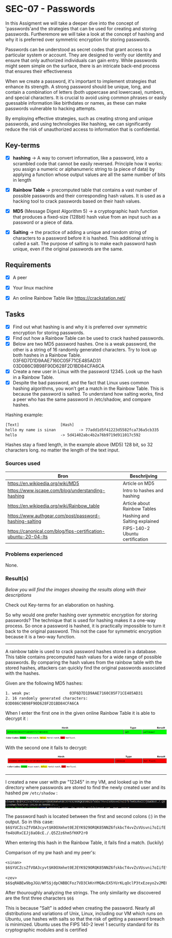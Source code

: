 # SEC-07 - Passwords

In this Assigment we will take a deeper dive into the concept of 'passwords'and the strategies that can be used for creating and storing passwords. Furtheremore we will take a look at the concept of hashing and why it is preferred over symmetric encryption for storing passwords.

Passwords can be understood as secret codes that grant access to a particular system or account. They are designed to verify our identity and ensure that only authorized individuals can gain entry. While passwords might seem simple on the surface, there is an intricate back-end process that ensures their effectiveness

When we create a password, it's important to implement strategies that enhance its strength. A strong password should be unique, long, and contain a combination of letters (both uppercase and lowercase), numbers, and special characters. It is crucial to avoid using common phrases or easily guessable information like birthdates or names, as these can make passwords vulnerable to hacking attempts.

By employing effective strategies, such as creating strong and unique passwords, and using technologies like hashing, we can significantly reduce the risk of unauthorized access to information that is confidential.


## Key-terms

- [x] <strong>hashing</strong> -> A way to convert information, like a password, into a scrambled code that cannot be easily reversed. Principle how it works: you assign a numeric or alphanumeric string to (a piece of data) by applying a function whose output values are all the same number of bits in length
- [x] <strong>Rainbow Table</strong> -> precomputed table that contains a vast number of possible passwords and their corresponding hash values. It is used as a hacking tool to crack passwords based on their hash values.
- [x] <strong>MD5</strong> (Message Digest Algorithm 5) -> a cryptographic hash function that produces a fixed-size (128bit) hash value from an input such as a password or a piece of data. 
- [x] <strong>Salting</strong> -> the practice of adding a unique and random string of characters to a password before it is hashed. This additional string is called a salt. The purpose of salting is to make each password hash unique, even if the original passwords are the same.


## Requirements

- [x] A peer
- [x] Your linux machine
- [x] An online Rainbow Table like https://crackstation.net/



## Tasks

- [x] Find out what hashing is and why it is preferred over symmetric encryption for storing passwords.
- [x] Find out how a Rainbow Table can be used to crack hashed passwords.
- [x] Below are two MD5 password hashes. One is a weak password, the other is a string of 16 randomly generated characters. Try to look up both hashes in a Rainbow Table.
03F6D7D1D9AAE7160C05F71CE485AD31
03D086C9B98F90D628F2D1BD84CFA6CA
- [x] Create a new user in Linux with the password 12345. Look up the hash in a Rainbow Table.
- [x] Despite the bad password, and the fact that Linux uses common hashing algorithms, you won’t get a match in the Rainbow Table. This is because the password is salted. To understand how salting works, find a peer who has the same password in /etc/shadow, and compare hashes.

Hashing example:
```
[Text]					[Hash]
hello my name is sinan			-> 77add1d5f41223d5582fca736a5cb335
hello					-> 5d41402abc4b2a76b9719d911017c592
```
Hashes stay a fixed length, in the example above (MD5) 128 bit, so 32 characters long. no matter the length of the text input.


### Sources used

| Bron        | Beschrijving |
| ----------- | ----------- |
| https://en.wikipedia.org/wiki/MD5 | Article on MD5 |
| https://www.jscape.com/blog/understanding-hashing | Intro to hashes and hashing |
| https://en.wikipedia.org/wiki/Rainbow_table | Article about Rainbow Tables |
| https://www.authgear.com/post/password-hashing-salting | Hashing and Salting explained |
| https://canonical.com/blog/fips-certification-ubuntu-20-04-lts | FIPS-140-2 Ubuntu certification | 



### Problems experienced

None.


### Result(s)

*Below you will find the images showing the results along with their descriptions*

Check out Key-terms for an elaboration on hashing.

So why would one prefer hashing over symmetric encryption for storing passwords? 
The technique that is used for hashing makes it a one-way process. So once a password is hashed, it is practically impossible to turn it back to the original password. This not the case for symmetric encryption because it is a two-way function. 

------------------------------------------

A rainbow table is used to crack password hashes stored in a database. This table contains precomputed hash values for a wide range of possible passwords. By comparing the hash values from the rainbow table with the stored hashes, attackers can quickly find the original passwords associated with the hashes.

Given are the following MD5 hashes:
```
1. weak pw:  				03F6D7D1D9AAE7160C05F71CE485AD31
2. 16 randomly generated characters:	03D086C9B98F90D628F2D1BD84CFA6CA
```
When I enter the first one in the given online Rainbow Table it is able to decrypt it :

![hash-result1](../00_includes/SEC-07/hash-green.png)

With the second one it fails to decrypt:

![hash-result2](../00_includes/SEC-07/hash-red.png)

----------------------------------------------------------

I created a new user with pw "12345" in my VM, and looked up in the directory where passwords are stored to find the newly created user and its hashed pw ```/etc/shadow``` :

![hash-user-linux](../00_includes/SEC-07/sinank-pwhash.png)

The password hash is located between the first and second colons (:) in the output. So in this case: ```$6$YUCZcsZfVOA3cyvt$K0OXmhet0EJEYK929ORQK85NNZ6fskbcT4vvZsVUsvni7oIifEfm4bURxCEJj8aO8cE./.Q5Z2z6hm5fKKP2r0```

When entering this hash in the Rainbow Table, it fails find a match. (luckily)

Comparison of my pw hash and my peer's:
```
<sinan>
$6$YUCZcsZfVOA3cyvt$K0OXmhet0EJEYK929ORQK85NNZ6fskbcT4vvZsVUsvni7oIifEfm4bURxCEJj8aO8cE./.Q5Z2z6hm5fKKP2r0

<zev>
$6$qRABEw9bgJGU/WFS$jdpCNBBCFoz7VD3CkKnYMQAcEX5YUrKLqOclP3txEzeyo2v2MEGA/xifxkGfXm4IS4ezRA8uj2ulRl6xyggTZ1
```
After thouroughly analyzing the strings. The only similarity we discovered are the first three characters ```$6$```

This is because "Salt" is added when creating the password. Nearly all distributions and variations of Unix, Linux, including our VM which runs on Ubuntu, use hashes with salts so that the risk of getting a password breach is minimized. Ubuntu uses the FIPS 140-2 level 1 security standard for its cryptographic modules and is certified 


